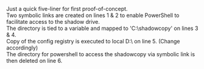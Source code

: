 Just a quick five-liner for first proof-of-concept.\
Two symbolic links are created on lines 1 & 2 to enable PowerShell to facilitate access to the shadow drive.\
The directory is tied to a variable and mapped to 'C:\shadowcopy' on lines 3 & 4.\
Copy of the config registry is executed to local D:\ on line 5.  (Change accordingly)\
The directory for powershell to access the shadowcopy via symbolic link is then deleted on line 6.
